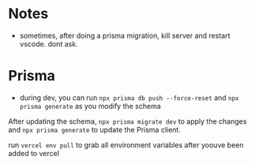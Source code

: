 # Notes

- sometimes, after doing a prisma migration, kill server and restart vscode. dont ask.

# Prisma

- during dev, you can run ```npx prisma db push --force-reset``` and ```npx prisma generate``` as you modify the schema

After updating the schema, ```npx prisma migrate dev``` to apply the changes and ```npx prisma generate``` to update the Prisma client.


run ```vercel env pull``` to grab all environment variables after yoouve been added to vercel

